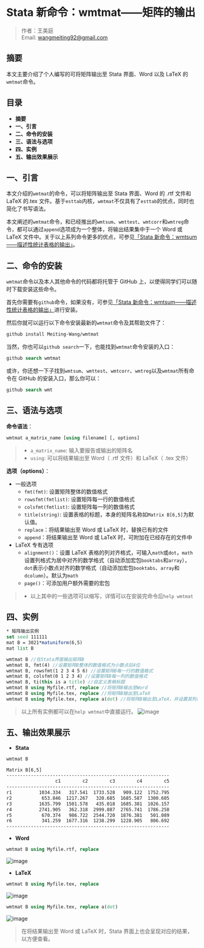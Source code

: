 # Stata 新命令：wmtmat——矩阵的输出

> 作者：王美庭  
> Email: wangmeiting92@gmail.com

## 摘要

本文主要介绍了个人编写的可将矩阵输出至 Stata 界面、Word 以及 LaTeX 的`wmtmat`命令。

## 目录

- **摘要**
- **一、引言**
- **二、命令的安装**
- **三、语法与选项**
- **四、实例**
- **五、输出效果展示**

## 一、引言

本文介绍的`wmtmat`的命令，可以将矩阵输出至 Stata 界面、Word 的 .rtf 文件和 LaTeX 的.tex 文件。基于`esttab`内核，`wmtmat`不仅具有了`esttab`的优点，同时也简化了书写语法。

本文阐述的`wmtmat`命令，和已经推出的`wmtsum`、`wmttest`、`wmtcorr`和`wmtreg`命令，都可以通过`append`选项成为一个整体，将输出结果集中于一个 Word 或 LaTeX 文件中。关于以上系列命令更多的优点，可参见[「Stata 新命令：wmtsum——描述性统计表格的输出」](https://mp.weixin.qq.com/s/oLgXf0KTgoePOnN1mJUllA)。

## 二、命令的安装

`wmtmat`命令以及本人其他命令的代码都将托管于 GitHub 上，以使得同学们可以随时下载安装这些命令。

首先你需要有`github`命令，如果没有，可参见[「Stata 新命令：wmtsum——描述性统计表格的输出」](https://mp.weixin.qq.com/s/oLgXf0KTgoePOnN1mJUllA)进行安装。

然后你就可以运行以下命令安装最新的`wmtmat`命令及其帮助文件了：

```stata
github install Meiting-Wang/wmtmat
```

当然，你也可以`github search`一下，也能找到`wmtmat`命令安装的入口：

```stata
github search wmtmat
```

或许，你还想一下子找到`wmtsum`、`wmttest`、`wmtcorr`、`wmtreg`以及`wmtmat`所有命令在 GitHub 的安装入口，那么你可以：

```stata
github search wmt
```

## 三、语法与选项

**命令语法**：

```stata
wmtmat a_matrix_name [using filename] [, options]
```

> - `a_matrix_name`: 输入要报告或输出的矩阵名
> - `using`: 可以将结果输出至 Word（ .rtf 文件）和 LaTeX（ .tex 文件）

**选项（options）**：

- 一般选项
  - `fmt(fmt)`: 设置矩阵整体的数值格式
  - `rowsfmt(fmtlist)`: 设置矩阵每一行的数值格式
  - `colsfmt(fmtlist)`: 设置矩阵每一列的数值格式
  - `title(string)`: 设置表格的标题，本身的矩阵名称如`Matrix B[6,5]`为默认值。
  - `replace`：将结果输出至 Word 或 LaTeX 时，替换已有的文件
  - `append`：将结果输出至 Word 或 LaTeX 时，可附加在已经存在的文件中
- LaTeX 专有选项
  - `alignment()`：设置 LaTeX 表格的列对齐格式，可输入`math`或`dot`，`math`设置列格式为居中对齐的数学格式（自动添加宏包`booktabs`和`array`），`dot`表示小数点对齐的数学格式（自动添加宏包`booktabs`、`array`和`dcolumn`）。默认为`math`
  - `page()`：可添加用户额外需要的宏包

> - 以上其中的一些选项可以缩写，详情可以在安装完命令后`help wmtmat`

## 四、实例

```stata
* 矩阵输出实例
set seed 111111
mat B = 3021*matuniform(6,5)
mat list B

wmtmat B //在Stata界面输出矩阵B
wmtmat B, fmt(4) //设置矩阵B整体的数值格式为小数点后4位
wmtmat B, rowsfmt(1 2 3 4 5 6) //设置矩阵B每一行的数值格式
wmtmat B, colsfmt(0 1 2 3 4) //设置矩阵B每一列的数值格式
wmtmat B, ti(this is a title) //自定义表格标题
wmtmat B using Myfile.rtf, replace //将矩阵B输出至Word
wmtmat B using Myfile.tex, replace //将矩阵B输出至LaTeX
wmtmat B using Myfile.tex, replace a(dot) //将矩阵B输出至LaTeX，并设置其列格式为小数点对齐
```

> 以上所有实例都可以在`help wmtmat`中直接运行。
> ![image](https://user-images.githubusercontent.com/42256486/81492223-d9002000-92c8-11ea-9725-5eee314e3647.png)

## 五、输出效果展示

- **Stata**

```stata
wmtmat B
```

```stata
Matrix B[6,5]
------------------------------------------------------------
                  c1        c2        c3        c4        c5
------------------------------------------------------------
r1          1034.334   317.541  1733.528   909.122  1752.795
r2           653.846  1217.267   320.685  1685.587  1300.605
r3          1635.799  1501.578   435.018  1685.381  1026.157
r4          2741.905   362.318  2999.887  2765.741  1786.258
r5           670.374   986.722  2544.720  1876.381   501.089
r6           341.259  1677.316  1238.299  1228.905   806.692
------------------------------------------------------------
```

- **Word**

```stata
wmtmat B using Myfile.rtf, replace
```

![image](https://user-images.githubusercontent.com/42256486/81492225-ddc4d400-92c8-11ea-85e0-c5ad58c0951a.png)

- **LaTeX**

```stata
wmtmat B using Myfile.tex, replace
```

![image](https://user-images.githubusercontent.com/42256486/81492226-e2898800-92c8-11ea-8727-091deee57db5.png)

```stata
wmtmat B using Myfile.tex, replace a(dot)
```

![image](https://user-images.githubusercontent.com/42256486/81492229-e61d0f00-92c8-11ea-9470-db9bd2ea78cd.png)

> 在将结果输出至 Word 或 LaTeX 时，Stata 界面上也会呈现对应的结果，以方便查看。
